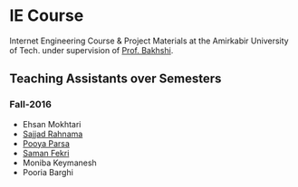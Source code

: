 # IE Course
Internet Engineering Course &amp; Project Materials
at the Amirkabir University of Tech. under supervision of 
[Prof. Bakhshi](http://ceit.aut.ac.ir/~bakhshis).

## Teaching Assistants over Semesters

### Fall-2016

- Ehsan Mokhtari
- [Sajjad Rahnama](https://github.com/sajjadrahnama7)
- [Pooya Parsa](github.com/pi0)
- [Saman Fekri](https://github.com/SamanFekri)
- Moniba Keymanesh
- Pooria Barghi